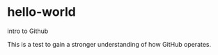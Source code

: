 # hello-world
intro to Github

This is a test to gain a stronger understanding of how GitHub operates.
